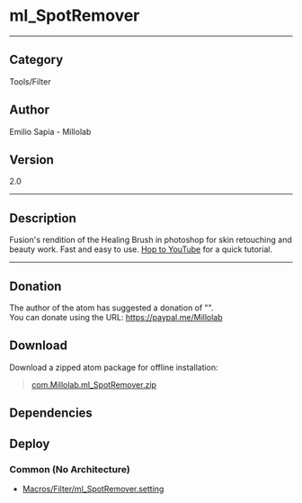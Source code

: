 # ml_SpotRemover
___

## Category
Tools/Filter

## Author
Emilio Sapia - Millolab

## Version
2.0

___

## Description
<p>Fusion's rendition of the Healing Brush in photoshop for skin retouching and beauty work. Fast and easy to use. <a href="https://www.youtube.com/watch?v=Z2hHbzQ_Rac">Hop to YouTube</a> for a quick tutorial.</p>

___

## Donation
The author of the atom has suggested a donation of "".  
You can donate using the URL: <a href="https://paypal.me/Millolab">https://paypal.me/Millolab</a>

## Download

Download a zipped atom package for offline installation:
> [com.Millolab.ml_SpotRemover.zip](https://gitlab.com/WeSuckLess/Reactor/-/archive/master/Reactor-master.zip?path=Atoms/com.Millolab.ml_SpotRemover)  

## Dependencies

## Deploy

### Common (No Architecture)

<ul>
<li><a href="https://gitlab.com/WeSuckLess/Reactor/-/blob/master/Atoms/com.Millolab.ml_SpotRemover/Macros/Filter/ml_SpotRemover.setting?ref_type=heads">Macros/Filter/ml_SpotRemover.setting</a></li>
</ul>
